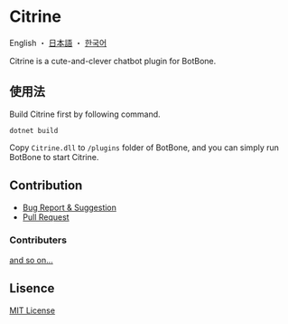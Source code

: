 # Citrine

English ・ [日本語](README-ja.md) ・ [한국어](README-ko.md)

Citrine is a cute-and-clever chatbot plugin for BotBone.

## 使用法

Build Citrine first by following command.

```
dotnet build
```

Copy `Citrine.dll` to `/plugins` folder of BotBone, and you can simply run BotBone to start Citrine.

## Contribution

- [Bug Report & Suggestion](//github.com/xeltica/citrine/issues/new)
- [Pull Request](//github.com/xeltica/citrine/compare)

### Contributers

[and so on...](//github.com/Xeltica/Citrine/graphs/contributors)

## Lisence

[MIT License](LICENSE)
